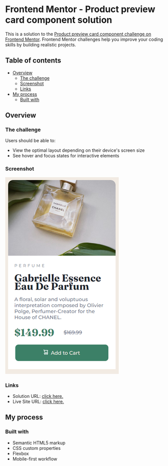 # Frontend Mentor - Product preview card component solution

This is a solution to the [Product preview card component challenge on Frontend Mentor](https://www.frontendmentor.io/challenges/product-preview-card-component-GO7UmttRfa). Frontend Mentor challenges help you improve your coding skills by building realistic projects. 

## Table of contents

- [Overview](#overview)
  - [The challenge](#the-challenge)
  - [Screenshot](#screenshot)
  - [Links](#links)
- [My process](#my-process)
  - [Built with](#built-with)

## Overview

### The challenge

Users should be able to:

- View the optimal layout depending on their device's screen size
- See hover and focus states for interactive elements

### Screenshot

![Screenshot](./images/screenshot.png)

### Links

- Solution URL: [click here.](https://github.com/jjuniorbrasil/vessel)
- Live Site URL: [click here.](https://jjuniorbrasil.github.io/vessel/Frontend-Mentor/product-preview-card-component-main/index.html)

## My process

### Built with

- Semantic HTML5 markup
- CSS custom properties
- Flexbox
- Mobile-first workflow
